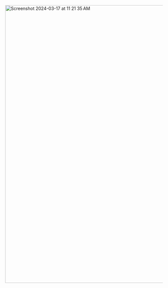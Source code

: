 <img width="889" alt="Screenshot 2024-03-17 at 11 21 35 AM" src="https://github.com/RevadiSundaram/ICodeThis-Projects/assets/47391816/562ae077-db91-4d76-a749-aa3fb04696ad">
